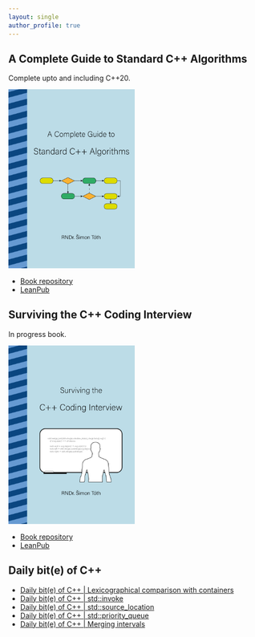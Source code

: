 ```yaml
---
layout: single
author_profile: true
---
```


## A Complete Guide to Standard C++ Algorithms

Complete upto and including C++20.

[<img src="assets/images/book_algorithms_cover.png" width="50%">](https://leanpub.com/cpp-algorithms-guide)

- [Book repository](https://github.com/HappyCerberus/book-cpp-algorithms)
- [LeanPub](https://leanpub.com/cpp-algorithms-guide)

## Surviving the C++ Coding Interview

In progress book.

[<img src="assets/images/book_coding_interview_cover.png" width="50%">](https://leanpub.com/cpp-coding-interview)

- [Book repository](https://leanpub.com/cpp-coding-interview)
- [LeanPub](https://leanpub.com/cpp-coding-interview)

## Daily bit(e) of C++

<ul>
<!-- SUBSTACK:START --><li><a href="https://simontoth.substack.com/p/daily-bite-of-c-lexicographical-comparison">Daily bit&lpar;e&rpar; of C++ | Lexicographical comparison with containers</a></li><li><a href="https://simontoth.substack.com/p/daily-bite-of-c-stdinvoke">Daily bit&lpar;e&rpar; of C++ | std::invoke</a></li><li><a href="https://simontoth.substack.com/p/daily-bite-of-c-stdsource_location">Daily bit&lpar;e&rpar; of C++ | std::source_location</a></li><li><a href="https://simontoth.substack.com/p/daily-bite-of-c-stdpriority_queue">Daily bit&lpar;e&rpar; of C++ | std::priority_queue</a></li><li><a href="https://simontoth.substack.com/p/daily-bite-of-c-merging-intervals">Daily bit&lpar;e&rpar; of C++ | Merging intervals</a></li><!-- SUBSTACK:END -->
</ul>